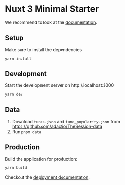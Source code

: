 # Nuxt 3 Minimal Starter

We recommend to look at the [documentation](https://v3.nuxtjs.org).

## Setup

Make sure to install the dependencies

```bash
yarn install
```

## Development

Start the development server on http://localhost:3000

```bash
yarn dev
```

## Data

1. Download `tunes.json` and `tune_popularity.json` from https://github.com/adactio/TheSession-data
1. Run `pnpm data`

## Production

Build the application for production:

```bash
yarn build
```

Checkout the [deployment documentation](https://v3.nuxtjs.org/docs/deployment).